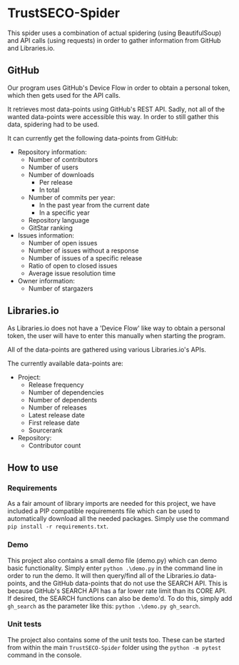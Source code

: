 # TrustSECO-Spider
This spider uses a combination of actual spidering (using BeautifulSoup) and API calls (using requests) in order to gather information from GitHub and Libraries.io.

## GitHub
Our program uses GitHub's Device Flow in order to obtain a personal token, which then gets used for the API calls.

It retrieves most data-points using GitHub's REST API. Sadly, not all of the wanted data-points were accessible this way. In order to still gather this data, spidering had to be used.

It can currently get the following data-points from GitHub:
- Repository information:
  - Number of contributors
  - Number of users
  - Number of downloads
    - Per release
    - In total
  - Number of commits per year:
    - In the past year from the current date
    - In a specific year
  - Repository language
  - GitStar ranking
- Issues information:
  - Number of open issues
  - Number of issues without a response
  - Number of issues of a specific release
  - Ratio of open to closed issues
  - Average issue resolution time
- Owner information:
  - Number of stargazers

## Libraries.io
As Libraries.io does not have a 'Device Flow' like way to obtain a personal token, the user will have to enter this manually when starting the program.

All of the data-points are gathered using various Libraries.io's APIs.

The currently available data-points are:
- Project:
  - Release frequency
  - Number of dependencies
  - Number of dependents
  - Number of releases
  - Latest release date
  - First release date
  - Sourcerank
- Repository:
  - Contributor count

## How to use
### Requirements
As a fair amount of library imports are needed for this project, we have included a PIP compatible requirements file which can be used to automatically download all the needed packages. Simply use the command ```pip install -r requirements.txt```.

### Demo
This project also contains a small demo file (demo.py) which can demo basic functionality. Simply enter ```python .\demo.py``` in the command line in order to run the demo. It will then query/find all of the Libraries.io data-points, and the GitHub data-points that do not use the SEARCH API. This is because GitHub's SEARCH API has a far lower rate limit than its CORE API.
If desired, the SEARCH functions can also be demo'd. To do this, simply add ```gh_search``` as the parameter like this: ```python .\demo.py gh_search```.

### Unit tests
The project also contains some of the unit tests too. These can be started from within the main ```TrustSECO-Spider``` folder using the ```python -m pytest``` command in the console.